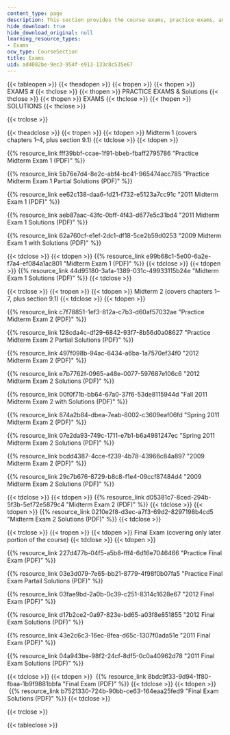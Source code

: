 ```yaml
---
content_type: page
description: This section provides the course exams, practice exams, and solutions.
hide_download: true
hide_download_original: null
learning_resource_types:
- Exams
ocw_type: CourseSection
title: Exams
uid: ad4082be-9ec3-954f-e913-133c8c535e67
---
```


{{< tableopen >}}
{{< theadopen >}}
{{< tropen >}}
{{< thopen >}}
EXAMS #
{{< thclose >}}
{{< thopen >}}
PRACTICE EXAMS & Solutions
{{< thclose >}}
{{< thopen >}}
EXAMS
{{< thclose >}}
{{< thopen >}}
SOLUTIONS
{{< thclose >}}

{{< trclose >}}

{{< theadclose >}}
{{< tropen >}}
{{< tdopen >}}
Midterm 1 (covers chapters 1–4, plus section 9.1)
{{< tdclose >}}
{{< tdopen >}}


{{% resource_link fff39bbf-ccae-1f91-bbeb-fbaff2795786 "Practice Midterm Exam 1 (PDF)" %}}

{{% resource_link 5b76e7d4-8e2c-abf4-bc41-965474acc785 "Practice Midterm Exam 1 Partial Solutions (PDF)" %}}

{{% resource_link ee62c138-daa6-fd21-f732-e5123a7cc91c "2011 Midterm Exam 1 (PDF)" %}}

{{% resource_link aeb87aac-43fc-0bff-4f43-d677e5c31bd4 "2011 Midterm Exam 1 Solutions (PDF)" %}}

{{% resource_link 62a760cf-e1ef-2dc1-df18-5ce2b59d0253 "2009 Midterm Exam 1 with Solutions (PDF)" %}}


{{< tdclose >}}
{{< tdopen >}}
{{% resource_link e99b68c1-5e00-6a2e-f7a4-ef084a1ac801 "Midterm Exam 1 (PDF)" %}}
{{< tdclose >}}
{{< tdopen >}}
{{% resource_link 44d95180-3afa-1389-031c-49933115b24e "Midterm Exam 1 Solutions (PDF)" %}}
{{< tdclose >}}

{{< trclose >}}
{{< tropen >}}
{{< tdopen >}}
Midterm 2 (covers chapters 1–7, plus section 9.1)
{{< tdclose >}}
{{< tdopen >}}


{{% resource_link c7f78851-1ef3-812a-c7b3-d60af57032ae "Practice Midterm Exam 2 (PDF)" %}}

{{% resource_link 128cda4c-df29-6842-93f7-8b56d0a08627 "Practice Midterm Exam 2 Partial Solutions (PDF)" %}}

{{% resource_link 497f098b-94ac-6434-a6ba-1a7570ef34f0 "2012 Midterm Exam 2 (PDF)" %}}

{{% resource_link e7b7762f-0965-a48e-0077-597687e106c6 "2012 Midterm Exam 2 Solutions (PDF)" %}}

{{% resource_link 00f0f71b-bb64-67a0-37f6-53de8115944d "Fall 2011 Midterm Exam 2 with Solutions (PDF)" %}}

{{% resource_link 874a2b84-dbea-7eab-8002-c3609eaf06fd "Spring 2011 Midterm Exam 2 (PDF)" %}}

{{% resource_link 07e2da93-749c-1711-e7b1-b6a4981247ec "Spring 2011 Midterm Exam 2 Solutions (PDF)" %}}

{{% resource_link bcdd4387-4cce-f239-4b78-43966c84a897 "2009 Midterm Exam 2 (PDF)" %}}

{{% resource_link 29c7b676-8729-b8c8-f1e4-09ccf87484d4 "2009 Midterm Exam 2 Solutions (PDF)" %}}


{{< tdclose >}}
{{< tdopen >}}
{{% resource_link d05381c7-8ced-294b-5f3b-5ef72e5879c4 "Midterm Exam 2 (PDF)" %}}
{{< tdclose >}}
{{< tdopen >}}
{{% resource_link 0210e2f8-d3ec-a7f3-69d2-8297198b4cd5 "Midterm Exam 2 Solutions (PDF)" %}}
{{< tdclose >}}

{{< trclose >}}
{{< tropen >}}
{{< tdopen >}}
Final Exam (covering only later portion of the course)
{{< tdclose >}}
{{< tdopen >}}


{{% resource_link 227d477b-04f5-a5b8-fff4-6d16e7046466 "Practice Final Exam (PDF)" %}}

{{% resource_link 03e3d079-7e65-bb21-8779-4f98f0b07fa5 "Practice Final Exam Partail Solutions (PDF)" %}}

{{% resource_link 03fae9bd-2a0b-0c39-c251-8314c1628e67 "2012 Final Exam (PDF)" %}}

{{% resource_link d17b2ce2-0a97-823e-bd65-a03f8e851855 "2012 Final Exam Solutions (PDF)" %}}

{{% resource_link 43e2c6c3-16ec-8fea-d65c-1307f0ada51e "2011 Final Exam (PDF)" %}}

{{% resource_link 04a943be-98f2-24cf-8df5-0c0a40962d78 "2011 Final Exam Solutions (PDF)" %}}


{{< tdclose >}}
{{< tdopen >}}
 {{% resource_link 8bdc9f33-9d94-1f80-fbaa-1b9f9881bbfa "Final Exam (PDF)" %}}
{{< tdclose >}}
{{< tdopen >}}
 {{% resource_link b7521330-724b-90bb-ce63-164eaa25fed9 "Final Exam Solutions (PDF)" %}}
{{< tdclose >}}

{{< trclose >}}

{{< tableclose >}}